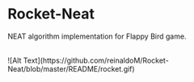 # Rocket-Neat
NEAT algorithm implementation for Flappy Bird game. 

<br>
![Alt Text](https://github.com/reinaldoM/Rocket-Neat/blob/master/README/rocket.gif)
<br>

